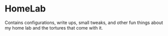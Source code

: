 # HomeLab
Contains configurations, write ups, small tweaks, and other fun things about my home lab and the tortures that come with it.
